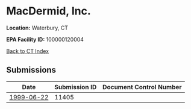 # MacDermid, Inc.

**Location:** Waterbury, CT

**EPA Facility ID:** 100000120004

[Back to CT Index](../../index.md)

## Submissions

| Date | Submission ID | Document Control Number |
|------|--------------|-------------------------|
| [1999-06-22](submissions/11405.md) | 11405 |  |
